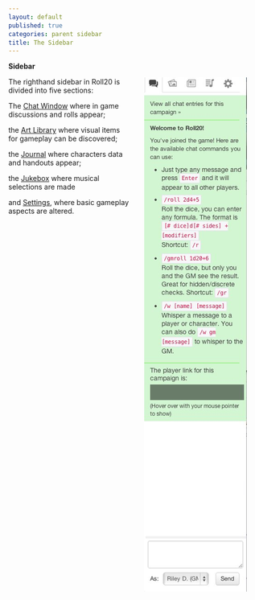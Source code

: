 ```yaml
---
layout: default
published: true
categories: parent sidebar
title: The Sidebar
---
```


__Sidebar__

<img src="/images/sidebar2.jpg" align="right" hspace="30" />

The righthand sidebar in Roll20 is divided into five sections:

The [Chat Window](/sidebar-text-chat/) where in game discussions and rolls appear;

the [Art Library](/sidebar-art-library/) where visual items for gameplay can be discovered;

the [Journal](/sidebar-journal/) where characters data and handouts appear;

the [Jukebox](/sidebar-jukebox/) where musical selections are made

and [Settings](/my-settings), where basic gameplay aspects are altered.